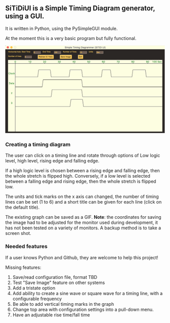 ## SiTiDiUI is a Simple Timing Diagram generator, using a GUI.

It is written in Python, using the PySimpleGUI module.

At the moment this is a very basic program but fully functional.

![Screenshot](SiTiDiUI_ss.gif)

### Creating a timing diagram

The user can click on a timing line and rotate through options of
Low logic level, high level, rising edge and falling edge.

If a high logic level is chosen between a rising edge and falling
edge, then the whole stretch is flipped high. Conversely, if a low
level is selected between a falling edge and rising edge, then the
whole stretch is flipped low.

The units and tick marks on the x axis can changed, the number of
timing lines can be set (1 to 6) and a short title can be given for
each line (click on the default title).

The existing graph can be saved as a GIF. __Note__: the coordinates
for saving the image had to be adjusted for the monitor used during
development, it has not been tested on a variety of monitors. A
backup method is to take a screen shot.

### Needed features

If a user knows Python and Github, they are welcome to help this project!

Missing features:
1. Save/read configuration file, format TBD
1. Test "Save Image" feature on other systems
1. Add a tristate option
1. Add ability to create a sine wave or square wave for a timing line,
with a configurable frequency
1. Be able to add vertical timing marks in the graph
1. Change top area with configuration settings into a pull-down menu.
1. Have an adjustable rise time/fall time
